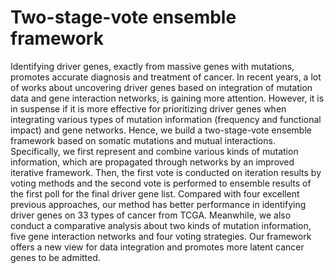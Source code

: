 # Two-stage-vote ensemble framework
 
Identifying driver genes, exactly from massive genes with mutations, promotes accurate diagnosis and treatment of cancer. In recent years, a lot of works about uncovering driver genes based on integration of mutation data and gene interaction networks, is gaining more attention. However, it is in suspense if it is more effective for prioritizing driver genes when integrating various types of mutation information (frequency and functional impact) and gene networks. Hence, we build a two-stage-vote ensemble framework based on somatic mutations and mutual interactions. Specifically, we first represent and combine various kinds of mutation information, which are propagated through networks by an improved iterative framework. Then, the first vote is conducted on iteration results by voting methods and the second vote is performed to ensemble results of the first poll for the final driver gene list. Compared with four excellent previous approaches, our method has better performance in identifying driver genes on $33$ types of cancer from TCGA. Meanwhile, we also conduct a comparative analysis about two kinds of mutation information, five gene interaction networks and four voting strategies. Our framework offers a new view for data integration and promotes more latent cancer genes to be admitted. 

